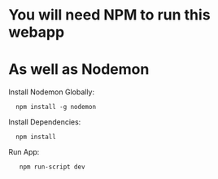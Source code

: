 # You will need NPM to run this webapp
# As well as Nodemon

Install Nodemon Globally:
```
  npm install -g nodemon
```

Install Dependencies:
```
  npm install
```

Run App:
```
   npm run-script dev
```

